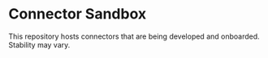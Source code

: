 # Connector Sandbox
This repository hosts connectors that are being developed and onboarded.  Stability may vary.